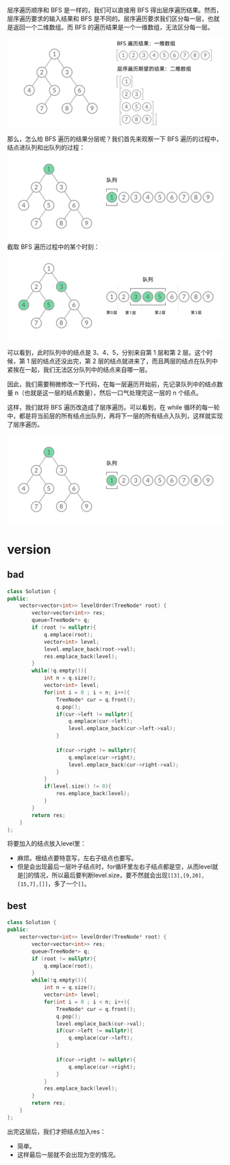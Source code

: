 层序遍历顺序和 BFS 是一样的，我们可以直接用 BFS 得出层序遍历结果。然而，层序遍历要求的输入结果和 BFS 是不同的。层序遍历要求我们区分每一层，也就是返回一个二维数组。而 BFS 的遍历结果是一个一维数组，无法区分每一层。

![picture 3](/image/b7f6f8081cc15486a58183a2d1dd5572b795c17d2fd98ed3d884a915981b8d18.png)  

那么，怎么给 BFS 遍历的结果分层呢？我们首先来观察一下 BFS 遍历的过程中，结点进队列和出队列的过程：
![4529bf559c6a2d84d550eebaee027c3b7ae25069e4ec91f27b29a4c6358d6662](/image/4529bf559c6a2d84d550eebaee027c3b7ae25069e4ec91f27b29a4c6358d6662.gif)
截取 BFS 遍历过程中的某个时刻：
![picture 5](/image/ec82afd61d795e414ed77369d6026ce18eaa389d0e9cea9f9dedeec4d4ec2206.png)  

可以看到，此时队列中的结点是 3、4、5，分别来自第 1 层和第 2 层。这个时候，第 1 层的结点还没出完，第 2 层的结点就进来了，而且两层的结点在队列中紧挨在一起，我们无法区分队列中的结点来自哪一层。

因此，我们需要稍微修改一下代码，在每一层遍历开始前，先记录队列中的结点数量 n（也就是这一层的结点数量），然后一口气处理完这一层的 n 个结点。


这样，我们就将 BFS 遍历改造成了层序遍历。可以看到，在 while 循环的每一轮中，都是将当前层的所有结点出队列，再将下一层的所有结点入队列，这样就实现了层序遍历。

![94cd1fa999df0276f1dae77a9cca83f4cabda9e2e0b8571cd9550a8ee3545f56](/image/94cd1fa999df0276f1dae77a9cca83f4cabda9e2e0b8571cd9550a8ee3545f56.gif)


# version
## bad


```cpp
class Solution {
public:
    vector<vector<int>> levelOrder(TreeNode* root) {
        vector<vector<int>> res;
        queue<TreeNode*> q;
        if (root != nullptr){
            q.emplace(root);
            vector<int> level;
            level.emplace_back(root->val);
            res.emplace_back(level);
        }
        while(!q.empty()){
            int n = q.size();
            vector<int> level;
            for(int i = 0 ; i < n; i++){
                TreeNode* cur = q.front();
                q.pop();
                if(cur->left != nullptr){
                    q.emplace(cur->left);
                    level.emplace_back(cur->left->val);
                }

                if(cur->right != nullptr){
                    q.emplace(cur->right);
                    level.emplace_back(cur->right->val);
                }
            }
            if(level.size() != 0){
                res.emplace_back(level);
            }
        }
        return res;
    }
};
```
将要加入的结点放入level里：
- 麻烦。根结点要特意写，左右子结点也要写。
- 但是会出现最后一层叶子结点时，for循环里左右子结点都是空，从而level就是[]的情况，所以最后要判断level.size，要不然就会出现`[[3],[9,20],[15,7],[]]`，多了一个`[]`。

## best
```cpp
class Solution {
public:
    vector<vector<int>> levelOrder(TreeNode* root) {
        vector<vector<int>> res;
        queue<TreeNode*> q;
        if (root != nullptr){
            q.emplace(root);
        }
        while(!q.empty()){
            int n = q.size();
            vector<int> level;
            for(int i = 0 ; i < n; i++){
                TreeNode* cur = q.front();
                q.pop();
                level.emplace_back(cur->val);
                if(cur->left != nullptr){
                    q.emplace(cur->left);
                }

                if(cur->right != nullptr){
                    q.emplace(cur->right);
                }
            }
            res.emplace_back(level);
        }
        return res;
    }
};
```
出完这层后，我们才把结点加入res：
- 简单。
- 这样最后一层就不会出现为空的情况。